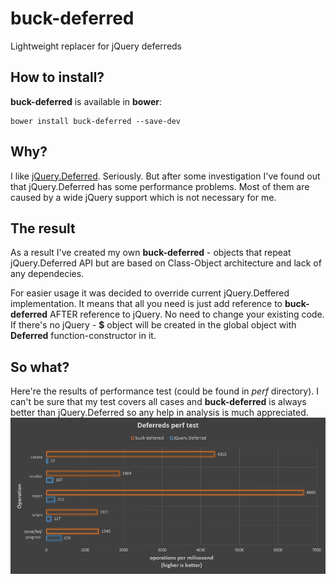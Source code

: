# buck-deferred
Lightweight replacer for jQuery deferreds

## How to install?
**buck-deferred** is available in **bower**:
```
bower install buck-deferred --save-dev
```

## Why?
I like [jQuery.Deferred](https://api.jquery.com/category/deferred-object/). Seriously. But after some investigation I've found out that jQuery.Deferred has some performance problems. Most of them are caused by a wide jQuery support which is not necessary for me.

## The result
As a result I've created my own **buck-deferred** - objects that repeat jQuery.Deferred API but are based on Class-Object architecture and lack of any dependecies.

For easier usage it was decided to override current jQuery.Deffered implementation. It means that all you need is just add reference to **buck-deferred** AFTER reference to jQuery. No need to change your existing code. If there's no jQuery - **$** object will be created in the global object with **Deferred** function-constructor in it.

## So what?
Here're the results of performance test (could be found in *perf* directory). I can't be sure that my test covers all cases and **buck-deferred** is always better than jQuery.Deferred so any help in analysis is much appreciated.
![alt text](https://raw.githubusercontent.com/kirilknysh/buck-deferred/master/perf/results.png "Performance test results")
